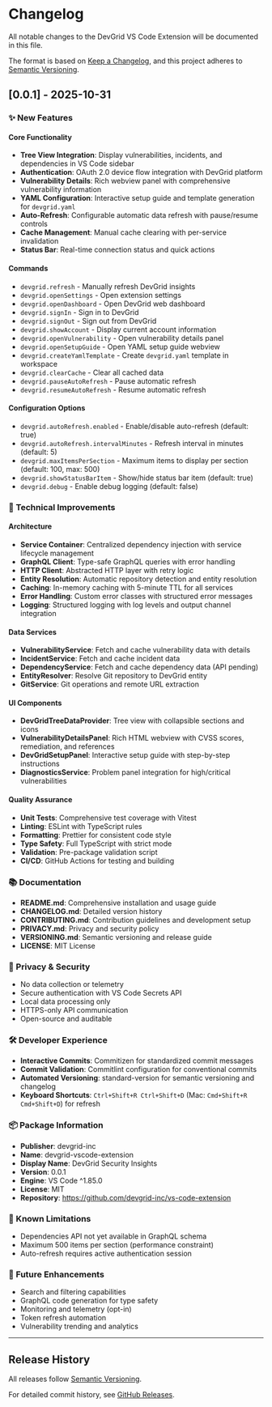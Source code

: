 # Changelog

All notable changes to the DevGrid VS Code Extension will be documented in this file.

The format is based on [Keep a Changelog](https://keepachangelog.com/en/1.0.0/),
and this project adheres to [Semantic Versioning](https://semver.org/spec/v2.0.0.html).

## [0.0.1] - 2025-10-31

### ✨ New Features

#### Core Functionality
- **Tree View Integration**: Display vulnerabilities, incidents, and dependencies in VS Code sidebar
- **Authentication**: OAuth 2.0 device flow integration with DevGrid platform
- **Vulnerability Details**: Rich webview panel with comprehensive vulnerability information
- **YAML Configuration**: Interactive setup guide and template generation for `devgrid.yaml`
- **Auto-Refresh**: Configurable automatic data refresh with pause/resume controls
- **Cache Management**: Manual cache clearing with per-service invalidation
- **Status Bar**: Real-time connection status and quick actions

#### Commands
- `devgrid.refresh` - Manually refresh DevGrid insights
- `devgrid.openSettings` - Open extension settings
- `devgrid.openDashboard` - Open DevGrid web dashboard
- `devgrid.signIn` - Sign in to DevGrid
- `devgrid.signOut` - Sign out from DevGrid
- `devgrid.showAccount` - Display current account information
- `devgrid.openVulnerability` - Open vulnerability details panel
- `devgrid.openSetupGuide` - Open YAML setup guide webview
- `devgrid.createYamlTemplate` - Create `devgrid.yaml` template in workspace
- `devgrid.clearCache` - Clear all cached data
- `devgrid.pauseAutoRefresh` - Pause automatic refresh
- `devgrid.resumeAutoRefresh` - Resume automatic refresh

#### Configuration Options
- `devgrid.autoRefresh.enabled` - Enable/disable auto-refresh (default: true)
- `devgrid.autoRefresh.intervalMinutes` - Refresh interval in minutes (default: 5)
- `devgrid.maxItemsPerSection` - Maximum items to display per section (default: 100, max: 500)
- `devgrid.showStatusBarItem` - Show/hide status bar item (default: true)
- `devgrid.debug` - Enable debug logging (default: false)

### 🔧 Technical Improvements

#### Architecture
- **Service Container**: Centralized dependency injection with service lifecycle management
- **GraphQL Client**: Type-safe GraphQL queries with error handling
- **HTTP Client**: Abstracted HTTP layer with retry logic
- **Entity Resolution**: Automatic repository detection and entity resolution
- **Caching**: In-memory caching with 5-minute TTL for all services
- **Error Handling**: Custom error classes with structured error messages
- **Logging**: Structured logging with log levels and output channel integration

#### Data Services
- **VulnerabilityService**: Fetch and cache vulnerability data with details
- **IncidentService**: Fetch and cache incident data
- **DependencyService**: Fetch and cache dependency data (API pending)
- **EntityResolver**: Resolve Git repository to DevGrid entity
- **GitService**: Git operations and remote URL extraction

#### UI Components
- **DevGridTreeDataProvider**: Tree view with collapsible sections and icons
- **VulnerabilityDetailsPanel**: Rich HTML webview with CVSS scores, remediation, and references
- **DevGridSetupPanel**: Interactive setup guide with step-by-step instructions
- **DiagnosticsService**: Problem panel integration for high/critical vulnerabilities

#### Quality Assurance
- **Unit Tests**: Comprehensive test coverage with Vitest
- **Linting**: ESLint with TypeScript rules
- **Formatting**: Prettier for consistent code style
- **Type Safety**: Full TypeScript with strict mode
- **Validation**: Pre-package validation script
- **CI/CD**: GitHub Actions for testing and building

### 📚 Documentation
- **README.md**: Comprehensive installation and usage guide
- **CHANGELOG.md**: Detailed version history
- **CONTRIBUTING.md**: Contribution guidelines and development setup
- **PRIVACY.md**: Privacy and security policy
- **VERSIONING.md**: Semantic versioning and release guide
- **LICENSE**: MIT License

### 🔐 Privacy & Security
- No data collection or telemetry
- Secure authentication with VS Code Secrets API
- Local data processing only
- HTTPS-only API communication
- Open-source and auditable

### 🛠️ Developer Experience
- **Interactive Commits**: Commitizen for standardized commit messages
- **Commit Validation**: Commitlint configuration for conventional commits
- **Automated Versioning**: standard-version for semantic versioning and changelog
- **Keyboard Shortcuts**: `Ctrl+Shift+R Ctrl+Shift+D` (Mac: `Cmd+Shift+R Cmd+Shift+D`) for refresh

### 📦 Package Information
- **Publisher**: devgrid-inc
- **Name**: devgrid-vscode-extension
- **Display Name**: DevGrid Security Insights
- **Version**: 0.0.1
- **Engine**: VS Code ^1.85.0
- **License**: MIT
- **Repository**: https://github.com/devgrid-inc/vs-code-extension

### 🐛 Known Limitations
- Dependencies API not yet available in GraphQL schema
- Maximum 500 items per section (performance constraint)
- Auto-refresh requires active authentication session

### 🔮 Future Enhancements
- Search and filtering capabilities
- GraphQL code generation for type safety
- Monitoring and telemetry (opt-in)
- Token refresh automation
- Vulnerability trending and analytics

---

## Release History

All releases follow [Semantic Versioning](https://semver.org/).

For detailed commit history, see [GitHub Releases](https://github.com/devgrid-inc/vs-code-extension/releases).

